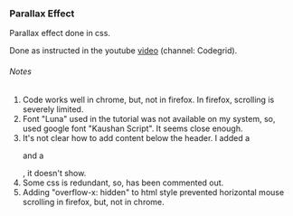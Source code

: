 ### Parallax Effect

Parallax effect done in css.

Done as instructed in the youtube [video](https://www.youtube.com/watch?v=6CQ7DYni7Bg) (channel: Codegrid).

###### Notes
1. Code works well in chrome, but, not in firefox. In firefox, scrolling is severely limited.
2. Font "Luna" used in the tutorial was not available on my system, so, used google font "Kaushan Script". It seems close enough.
3. It's not clear how to add content below the header. I added a <p> and a <div>, it doesn't show.
4. Some css is redundant, so, has been commented out.
5. Adding "overflow-x: hidden" to html style prevented horizontal mouse scrolling in firefox, but, not in chrome.

